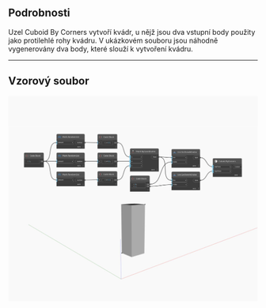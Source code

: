 ## Podrobnosti
Uzel Cuboid By Corners vytvoří kvádr, u nějž jsou dva vstupní body použity jako protilehlé rohy kvádru. V ukázkovém souboru jsou náhodně vygenerovány dva body, které slouží k vytvoření kvádru.
___
## Vzorový soubor

![ByCorners](./Autodesk.DesignScript.Geometry.Cuboid.ByCorners_img.jpg)


